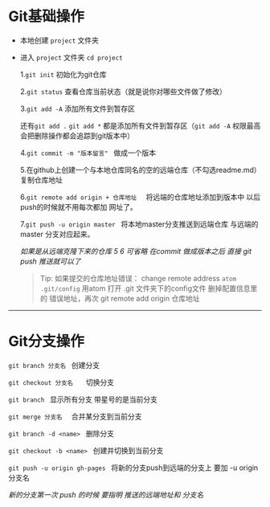 # Git基础操作

- 本地创建 `project` 文件夹

- 进入 `project` 文件夹 `cd project`

  1.` git init ` 初始化为git仓库

  2.` git status ` 查看仓库当前状态（就是说你对哪些文件做了修改）
  
  3.`git add -A`   添加所有文件到暂存区

    还有`git add .` `git add *` 都是添加所有文件到暂存区（`git add -A` 权限最高会把删除操作都会追踪到git版本中）

  4.`git commit -m "版本留言" ` 做成一个版本

  5.在github上创建一个与本地仓库同名的空的远端仓库（不勾选readme.md）   复制仓库地址

  6.`git remote add origin + 仓库地址  ` 将远端的仓库地址添加到版本中  以后push的时候就不用每次都加 网址了。

  7.`git push -u origin master `  将本地master分支推送到远端仓库 与远端的 master 分支对应起来。

  *如果是从远端克隆下来的仓库  5 6 可省略   在commit 做成版本之后  直接  git push 推送就可以了*

  > Tip: 如果提交的仓库地址错误：
  change remote address
  `atom .git/config` 用atom 打开 .git 文件夹下的config文件 删掉配置信息里的  错误地址，再次 git remote add origin 仓库地址
----
# Git分支操作

`git branch 分支名	`	创建分支

`git checkout 分支名	`	切换分支

`git branch `			显示所有分支  带星号的是当前分支

`git merge 分支名	`	合并某分支到当前分支

`git branch -d <name> `	删除分支

`git checkout -b <name>	` 创建并切换到当前分支

`git push -u origin gh-pages `  将新的分支push到远端的分支上  要加 -u origin  分支名

*新的分支第一次 push 的时候 要指明 推送的远端地址和 分支名*
